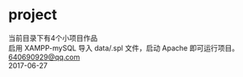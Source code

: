 # project
当前目录下有4个小项目作品 </br>
启用 XAMPP-mySQL 导入 data/.spl 文件，启动 Apache 即可运行项目。</br>
640690929@qq.com </br>
2017-06-27
